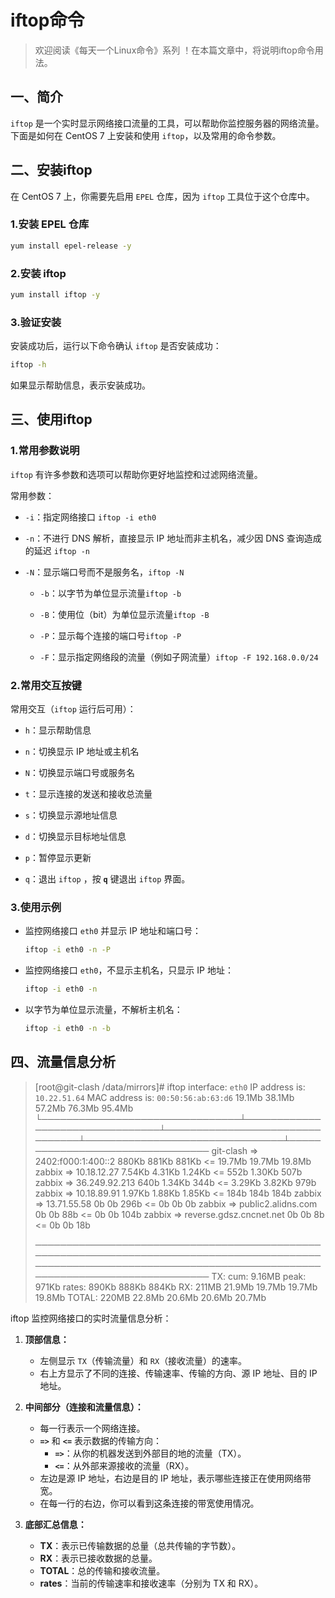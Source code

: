 # iftop命令



> 欢迎阅读《每天一个Linux命令》系列 ！在本篇文章中，将说明iftop命令用法。

## 一、简介

`iftop` 是一个实时显示网络接口流量的工具，可以帮助你监控服务器的网络流量。下面是如何在 CentOS 7 上安装和使用 `iftop`，以及常用的命令参数。



## 二、安装iftop

在 CentOS 7 上，你需要先启用 `EPEL` 仓库，因为 `iftop` 工具位于这个仓库中。

### 1.安装 EPEL 仓库

```bash
yum install epel-release -y
```

### 2.安装 iftop

```bash
yum install iftop -y
```

### 3.验证安装

安装成功后，运行以下命令确认 `iftop` 是否安装成功：

```bash
iftop -h
```
如果显示帮助信息，表示安装成功。



## 三、使用iftop

### 1.常用参数说明

`iftop` 有许多参数和选项可以帮助你更好地监控和过滤网络流量。

常用参数：

- `-i`：指定网络接口 `iftop -i eth0`

- `-n`：不进行 DNS 解析，直接显示 IP 地址而非主机名，减少因 DNS 查询造成的延迟 `iftop -n`

- `-N`：显示端口号而不是服务名，`iftop -N`


  - `-b`：以字节为单位显示流量`iftop -b`


  - `-B`：使用位（bit）为单位显示流量`iftop -B`


  - `-P`：显示每个连接的端口号`iftop -P`


  - `-F`：显示指定网络段的流量（例如子网流量）`iftop -F 192.168.0.0/24`

### 2.常用交互按键

常用交互（`iftop` 运行后可用）：

- `h`：显示帮助信息

- `n`：切换显示 IP 地址或主机名

- `N`：切换显示端口号或服务名

- `t`：显示连接的发送和接收总流量

- `s`：切换显示源地址信息

- `d`：切换显示目标地址信息

- `p`：暂停显示更新

- `q`：退出 `iftop` ，按 **`q`** 键退出 `iftop` 界面。

### 3.使用示例

- 监控网络接口 `eth0` 并显示 IP 地址和端口号：
   ```bash
   iftop -i eth0 -n -P
   ```

- 监控网络接口 `eth0`，不显示主机名，只显示 IP 地址：
   ```bash
   iftop -i eth0 -n
   ```

- 以字节为单位显示流量，不解析主机名：
   ```bash
   iftop -i eth0 -n -b
   ```



## 四、流量信息分析

>[root@git-clash /data/mirrors]# iftop
>interface: `eth0`
>IP address is: `10.22.51.64`
>MAC address is: `00:50:56:ab:63:d6`
>                                 19.1Mb                           38.1Mb                           57.2Mb                           76.3Mb                      95.4Mb
>└────────────────────────────────┴────────────────────────────────┴────────────────────────────────┴────────────────────────────────┴─────────────────────────────────
>git-clash                                                             => 2402:f000:1:400::2                                                     880Kb   881Kb   881Kb
>                                                                      <=                                                                       19.7Mb  19.7Mb  19.8Mb
>zabbix                                                                => 10.18.12.27                                                           7.54Kb  4.31Kb  1.24Kb
>                                                                      <=                                                                        552b   1.30Kb   507b
>zabbix                                                                => 36.249.92.213                                                          640b   1.34Kb   344b
>                                                                      <=                                                                       3.29Kb  3.82Kb   979b
>zabbix                                                                => 10.18.89.91                                                           1.97Kb  1.88Kb  1.85Kb
>                                                                      <=                                                                        184b    184b    184b
>zabbix                                                                => 13.71.55.58                                                              0b      0b    296b
>                                                                      <=                                                                          0b      0b      0b
>zabbix                                                                => public2.alidns.com                                                       0b      0b     88b
>                                                                      <=                                                                          0b      0b    104b
>zabbix                                                                => reverse.gdsz.cncnet.net                                                  0b      0b      8b
>                                                                      <=                                                                          0b      0b     18b
>
>──────────────────────────────────────────────────────────────────────────────────────────────────────────────────────────────────────────────────────────────────────
>TX:             cum:   9.16MB   peak:    971Kb                                                                                        rates:    890Kb   888Kb   884Kb
>RX:                     211MB           21.9Mb                                                                                                 19.7Mb  19.7Mb  19.8Mb
>TOTAL:                  220MB           22.8Mb                                                                                                 20.6Mb  20.6Mb  20.7Mb

 iftop 监控网络接口的实时流量信息分析：

1. **顶部信息：**
   - 左侧显示 `TX`（传输流量）和 `RX`（接收流量）的速率。
   - 右上方显示了不同的连接、传输速率、传输的方向、源 IP 地址、目的 IP 地址。

2. **中间部分（连接和流量信息）：**
   - 每一行表示一个网络连接。
   - **`=>`** 和 **`<=`** 表示数据的传输方向：
     - **`=>`**：从你的机器发送到外部目的地的流量（TX）。
     - **`<=`**：从外部来源接收的流量（RX）。
   - 左边是源 IP 地址，右边是目的 IP 地址，表示哪些连接正在使用网络带宽。
   - 在每一行的右边，你可以看到这条连接的带宽使用情况。

3. **底部汇总信息：**
   - **TX**：表示已传输数据的总量（总共传输的字节数）。
   - **RX**：表示已接收数据的总量。
   - **TOTAL**：总的传输和接收流量。
   - **rates**：当前的传输速率和接收速率（分别为 TX 和 RX）。
